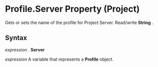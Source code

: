 
# Profile.Server Property (Project)

Gets or sets the name of the profile for Project Server. Read/write  **String** .


## Syntax

 _expression_ . **Server**

 _expression_ A variable that represents a **Profile** object.

